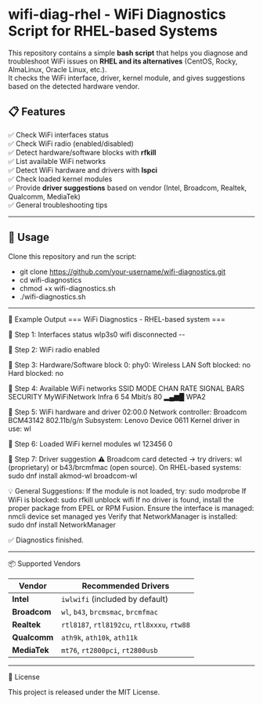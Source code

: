 # wifi-diag-rhel - WiFi Diagnostics Script for RHEL-based Systems


This repository contains a simple **bash script** that helps you diagnose and troubleshoot WiFi issues on **RHEL and its alternatives** (CentOS, Rocky, AlmaLinux, Oracle Linux, etc.).  
It checks the WiFi interface, driver, kernel module, and gives suggestions based on the detected hardware vendor.

## 📋 Features
✅ Check WiFi interfaces status  
✅ Check WiFi radio (enabled/disabled)  
✅ Detect hardware/software blocks with **rfkill**  
✅ List available WiFi networks  
✅ Detect WiFi hardware and drivers with **lspci**  
✅ Check loaded kernel modules  
✅ Provide **driver suggestions** based on vendor (Intel, Broadcom, Realtek, Qualcomm, MediaTek)  
✅ General troubleshooting tips

------

 ## 🚀 Usage

Clone this repository and run the script:

- git clone https://github.com/your-username/wifi-diagnostics.git
- cd wifi-diagnostics
- chmod +x wifi-diagnostics.sh
- ./wifi-diagnostics.sh

------

📸 Example Output
=== WiFi Diagnostics - RHEL-based system ===

🔹 Step 1: Interfaces status
wlp3s0  wifi  disconnected  --

🔹 Step 2: WiFi radio
enabled

🔹 Step 3: Hardware/Software block
0: phy0: Wireless LAN
    Soft blocked: no
    Hard blocked: no

🔹 Step 4: Available WiFi networks
SSID             MODE   CHAN  RATE   SIGNAL  BARS  SECURITY
MyWiFiNetwork    Infra  6     54 Mbit/s  80   ▂▄▆█  WPA2

🔹 Step 5: WiFi hardware and driver
02:00.0 Network controller: Broadcom BCM43142 802.11b/g/n
    Subsystem: Lenovo Device 0611
    Kernel driver in use: wl

🔹 Step 6: Loaded WiFi kernel modules
wl                123456  0

🔹 Step 7: Driver suggestion
⚠️ Broadcom card detected → try drivers: wl (proprietary) or b43/brcmfmac (open source).
   On RHEL-based systems: sudo dnf install akmod-wl broadcom-wl

💡 General Suggestions:
If the module is not loaded, try: sudo modprobe <module>
If WiFi is blocked: sudo rfkill unblock wifi
If no driver is found, install the proper package from EPEL or RPM Fusion.
Ensure the interface is managed: nmcli device set <interface> managed yes
Verify that NetworkManager is installed: sudo dnf install NetworkManager

✅ Diagnostics finished.

------

📦 Supported Vendors

| Vendor       | Recommended Drivers                         |
| ------------ | ------------------------------------------- |
| **Intel**    | `iwlwifi` (included by default)             |
| **Broadcom** | `wl`, `b43`, `brcmsmac`, `brcmfmac`         |
| **Realtek**  | `rtl8187`, `rtl8192cu`, `rtl8xxxu`, `rtw88` |
| **Qualcomm** | `ath9k`, `ath10k`, `ath11k`                 |
| **MediaTek** | `mt76`, `rt2800pci`, `rt2800usb`            |

------

📝 License

This project is released under the MIT License.
